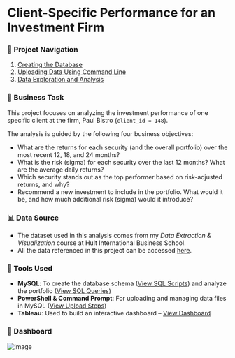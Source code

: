 # Client-Specific Performance for an Investment Firm

### 🔗 Project Navigation
1. [Creating the Database](1._Creating_Database.md)
2. [Uploading Data Using Command Line](2._Uploading_Data_Using_Command_Line.md)
3. [Data Exploration and Analysis](3._Data_Exploration_and_Analysis.md)

### 🎯 Business Task
This project focuses on analyzing the investment performance of one specific client at the firm, Paul Bistro (`client_id = 148`).

The analysis is guided by the following four business objectives:
* What are the returns for each security (and the overall portfolio) over the most recent 12, 18, and 24 months?
* What is the risk (sigma) for each security over the last 12 months? What are the average daily returns?
* Which security stands out as the top performer based on risk-adjusted returns, and why?
* Recommend a new investment to include in the portfolio. What would it be, and how much additional risk (sigma) would it introduce?


### 📊 Data Source
- The dataset used in this analysis comes from my *Data Extraction & Visualization* course at Hult International Business School.
- All the data referenced in this project can be accessed [here](https://github.com/SantiagoRios-Pro/Tableau-Projects/blob/main/invest_data.zip).


### 🧰 Tools Used
- **MySQL**: To create the database schema ([View SQL Scripts](https://github.com/SantiagoRios-Pro/Tableau-Projects/blob/main/Creating%20Database.md)) and analyze the portfolio ([View SQL Queries](https://github.com/SantiagoRios-Pro/Tableau-Projects/blob/main/Data%20Exploration%20and%20Analysis.md))  
- **PowerShell & Command Prompt**: For uploading and managing data files in MySQL ([View Upload Steps](https://github.com/SantiagoRios-Pro/Tableau-Projects/blob/main/Uploading%20Data%20Using%20Command%20Line.md))  
- **Tableau**: Used to build an interactive dashboard – [View Dashboard](https://public.tableau.com/app/profile/santiago.rios.castro/viz/PortfolioPerformance_17510393369460/Dashboard1)


### 📝 Dashboard
![image](https://github.com/user-attachments/assets/304483ba-3b4b-4366-9195-6be33a68ecd4)

